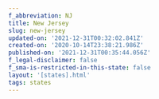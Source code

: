 ```yaml
---
f_abbreviation: NJ
title: New Jersey
slug: new-jersey
updated-on: '2021-12-31T00:32:02.841Z'
created-on: '2020-10-14T23:38:21.986Z'
published-on: '2021-12-31T00:35:44.056Z'
f_legal-disclaimer: false
f_sma-is-restricted-in-this-state: false
layout: '[states].html'
tags: states
---
```



